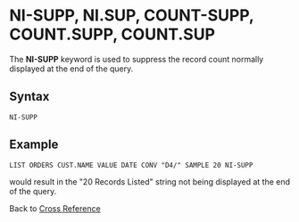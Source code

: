 # NI-SUPP, NI.SUP, COUNT-SUPP, COUNT.SUPP, COUNT.SUP

<PageHeader />

The **NI-SUPP** keyword is used to suppress the record count normally displayed at the end of the query.

## Syntax

```
NI-SUPP
```

## Example

```
LIST ORDERS CUST.NAME VALUE DATE CONV "D4/" SAMPLE 20 NI-SUPP
```

would result in the "20 Records Listed" string not being displayed at the end of the query.

Back to [Cross Reference](./../README.md)

<PageFooter />
